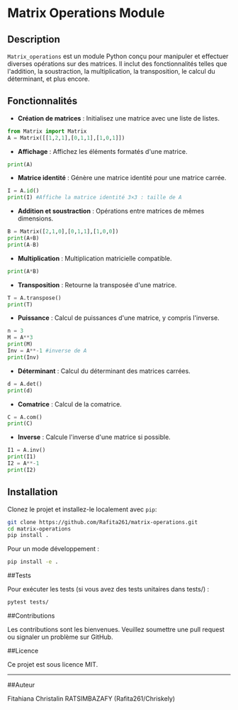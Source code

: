 # Matrix Operations Module

## Description

`Matrix_operations` est un module Python conçu pour manipuler et effectuer diverses opérations sur des matrices. Il inclut des fonctionnalités telles que l'addition, la soustraction, la multiplication, la transposition, le calcul du déterminant, et plus encore.

## Fonctionnalités

- **Création de matrices** : Initialisez une matrice avec une liste de listes.
```python 
from Matrix import Matrix
A = Matrix([[1,2,1],[0,1,1],[1,0,1]])
```
- **Affichage** : Affichez les éléments formatés d'une matrice.
```python
print(A)
```
- **Matrice identité** : Génère une matrice identité pour une matrice carrée.
```python
I = A.id()
print(I) #Affiche la matrice identité 3×3 : taille de A
```
- **Addition et soustraction** : Opérations entre matrices de mêmes dimensions.
```python
B = Matrix([2,1,0],[0,1,1],[1,0,0])
print(A+B)
print(A-B)
```
- **Multiplication** : Multiplication matricielle compatible.
```python
print(A*B) 
```
- **Transposition** : Retourne la transposée d'une matrice.
```python
T = A.transpose()
print(T)
```
- **Puissance** : Calcul de puissances d'une matrice, y compris l'inverse.
```python
n = 3
M = A**3 
print(M)
Inv = A**-1 #inverse de A
print(Inv)
```
- **Déterminant** : Calcul du déterminant des matrices carrées.
```python
d = A.det()
print(d)
```
- **Comatrice** : Calcul de la comatrice.
```python
C = A.com()
print(C)
```
- **Inverse** : Calcule l'inverse d'une matrice si possible.
```python
I1 = A.inv()
print(I1)
I2 = A**-1
print(I2)
```

## Installation

Clonez le projet et installez-le localement avec `pip`:
```bash
git clone https://github.com/Rafita261/matrix-operations.git
cd matrix-operations
pip install .
```

Pour un mode développement :
```bash
pip install -e .
```

##Tests

Pour exécuter les tests (si vous avez des tests unitaires dans tests/) :
```bash
pytest tests/
```
##Contributions

Les contributions sont les bienvenues. Veuillez soumettre une pull request ou signaler un problème sur GitHub.

##Licence

Ce projet est sous licence MIT.


---

##Auteur

Fitahiana Christalin RATSIMBAZAFY (Rafita261/Chriskely)
